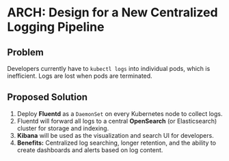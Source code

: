 # ARCH: Design for a New Centralized Logging Pipeline

## Problem
Developers currently have to `kubectl logs` into individual pods, which is inefficient. Logs are lost when pods are terminated.

## Proposed Solution
1. Deploy **Fluentd** as a `DaemonSet` on every Kubernetes node to collect logs.
2. Fluentd will forward all logs to a central **OpenSearch** (or Elasticsearch) cluster for storage and indexing.
3. **Kibana** will be used as the visualization and search UI for developers.
4. **Benefits:** Centralized log searching, longer retention, and the ability to create dashboards and alerts based on log content.